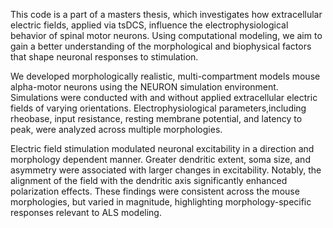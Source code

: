 This code is a part of a masters thesis, which investigates how extracellular electric fields, applied via tsDCS, influence the electrophysiological behavior of spinal motor neurons. 
Using computational modeling, we aim to gain a better understanding of the morphological and biophysical factors that shape neuronal responses to stimulation.

We developed morphologically realistic, multi-compartment models mouse alpha-motor neurons using the NEURON simulation environment. 
Simulations were conducted with and without applied extracellular electric fields of varying orientations.
Electrophysiological parameters,including rheobase, input resistance, resting membrane potential, and latency to peak, were analyzed across multiple morphologies. 

Electric field stimulation modulated neuronal excitability in a direction and morphology dependent manner. Greater dendritic extent, soma size, 
and asymmetry were associated with larger changes in excitability. Notably, the alignment of the field with the dendritic axis significantly enhanced polarization effects. 
These findings were consistent across the mouse morphologies, but varied in magnitude, highlighting morphology-specific responses relevant to ALS modeling.

